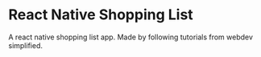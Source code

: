 # React Native Shopping List

A react native shopping list app. Made by following tutorials from webdev simplified.
